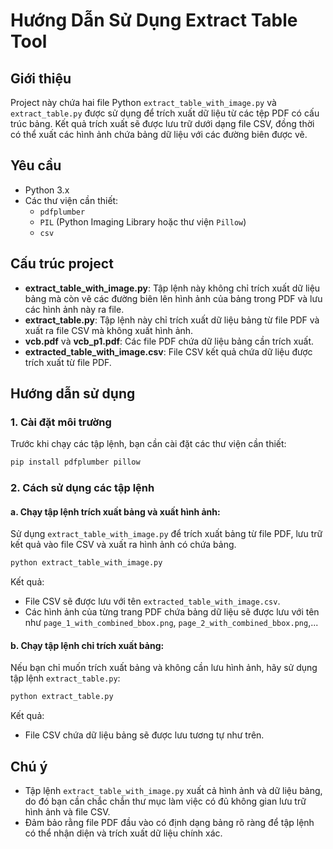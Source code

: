 # Hướng Dẫn Sử Dụng Extract Table Tool

## Giới thiệu
Project này chứa hai file Python `extract_table_with_image.py` và `extract_table.py` được sử dụng để trích xuất dữ liệu từ các tệp PDF có cấu trúc bảng. Kết quả trích xuất sẽ được lưu trữ dưới dạng file CSV, đồng thời có thể xuất các hình ảnh chứa bảng dữ liệu với các đường biên được vẽ.

## Yêu cầu
- Python 3.x
- Các thư viện cần thiết:
  - `pdfplumber`
  - `PIL` (Python Imaging Library hoặc thư viện `Pillow`)
  - `csv`

## Cấu trúc project
- **extract_table_with_image.py**: Tập lệnh này không chỉ trích xuất dữ liệu bảng mà còn vẽ các đường biên lên hình ảnh của bảng trong PDF và lưu các hình ảnh này ra file.
- **extract_table.py**: Tập lệnh này chỉ trích xuất dữ liệu bảng từ file PDF và xuất ra file CSV mà không xuất hình ảnh.
- **vcb.pdf** và **vcb_p1.pdf**: Các file PDF chứa dữ liệu bảng cần trích xuất.
- **extracted_table_with_image.csv**: File CSV kết quả chứa dữ liệu được trích xuất từ file PDF.

## Hướng dẫn sử dụng

### 1. Cài đặt môi trường
Trước khi chạy các tập lệnh, bạn cần cài đặt các thư viện cần thiết:

```bash
pip install pdfplumber pillow
```

### 2. Cách sử dụng các tập lệnh

#### a. Chạy tập lệnh trích xuất bảng và xuất hình ảnh:
Sử dụng `extract_table_with_image.py` để trích xuất bảng từ file PDF, lưu trữ kết quả vào file CSV và xuất ra hình ảnh có chứa bảng.

```bash
python extract_table_with_image.py
```

Kết quả:
- File CSV sẽ được lưu với tên `extracted_table_with_image.csv`.
- Các hình ảnh của từng trang PDF chứa bảng dữ liệu sẽ được lưu với tên như `page_1_with_combined_bbox.png`, `page_2_with_combined_bbox.png`,...

#### b. Chạy tập lệnh chỉ trích xuất bảng:
Nếu bạn chỉ muốn trích xuất bảng và không cần lưu hình ảnh, hãy sử dụng tập lệnh `extract_table.py`:

```bash
python extract_table.py
```

Kết quả:
- File CSV chứa dữ liệu bảng sẽ được lưu tương tự như trên.

## Chú ý
- Tập lệnh `extract_table_with_image.py` xuất cả hình ảnh và dữ liệu bảng, do đó bạn cần chắc chắn thư mục làm việc có đủ không gian lưu trữ hình ảnh và file CSV.
- Đảm bảo rằng file PDF đầu vào có định dạng bảng rõ ràng để tập lệnh có thể nhận diện và trích xuất dữ liệu chính xác.